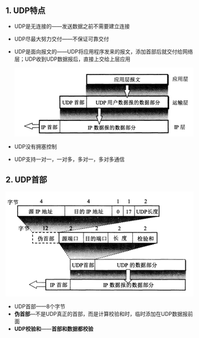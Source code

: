## 1. UDP特点

* UDP是无连接的——发送数据之前不需要建立连接

* UDP尽最大努力交付——不保证可靠交付

* UDP是面向报文的——UDP将应用程序发来的报文，添加首部后就交付给网络层；UDP收到UDP数据报后，直接上交给上层应用
  
  ![26](p/26.png)

* UDP没有拥塞控制

* UDP支持一对一，一对多，多对一，多对多通信

## 2. UDP首部

![27](p/27.png)

- UDP首部——8个字节
- **伪首部**—不是UDP真正的首部，而是计算校验和时，临时添加在UDP数据报前面
- **UDP校验和**——**首部和数据都校验**